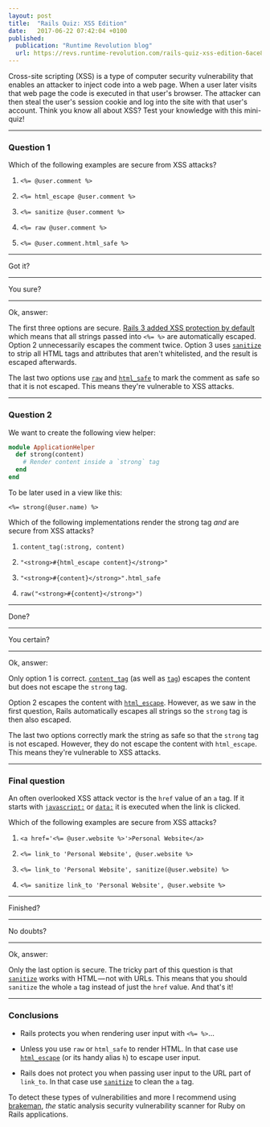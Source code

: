 ```yaml
---
layout: post
title:  "Rails Quiz: XSS Edition"
date:   2017-06-22 07:42:04 +0100
published:
  publication: "Runtime Revolution blog"
  url: https://revs.runtime-revolution.com/rails-quiz-xss-edition-6ace80dc9515
---
```

Cross-site scripting (XSS) is a type of computer security vulnerability that enables an attacker to inject code into a web page. When a user later visits that web page the code is executed in that user's browser. The attacker can then steal the user's session cookie and log into the site with that user's account.
Think you know all about XSS? Test your knowledge with this mini-quiz!

---

### Question 1
Which of the following examples are secure from XSS attacks?

1. `<%= @user.comment %>`

2. `<%= html_escape @user.comment %>`

4. `<%= sanitize @user.comment %>`

5. `<%= raw @user.comment %>`

6. `<%= @user.comment.html_safe %>`

---

Got it?

---

You sure?

---

Ok, answer:

The first three options are secure.
[Rails 3 added XSS protection by default] which means that all strings passed into `<%= %>` are automatically escaped.
Option 2 unnecessarily escapes the comment twice.
Option 3 uses [`sanitize`] to strip all HTML tags and attributes that aren't whitelisted, and the result is escaped afterwards.

The last two options use [`raw`] and [`html_safe`] to mark the comment as safe so that it is not escaped.
This means they're vulnerable to XSS attacks.

---

### Question 2
We want to create the following view helper:

```ruby
module ApplicationHelper
  def strong(content)
    # Render content inside a `strong` tag
  end
end
```

To be later used in a view like this:

```erb
<%= strong(@user.name) %>
```

Which of the following implementations render the strong tag *and* are secure from XSS attacks?

1. `content_tag(:strong, content)`

2. `"<strong>#{html_escape content}</strong>"`

3. `"<strong>#{content}</strong>".html_safe`

4. `raw("<strong>#{content}</strong>")`

---

Done?

---

You certain?

---

Ok, answer:

Only option 1 is correct. [`content_tag`] (as well as [`tag`]) escapes the content but does not escape the `strong` tag.

Option 2 escapes the content with [`html_escape`].
However, as we saw in the first question, Rails automatically escapes all strings so the `strong` tag is then also escaped.

The last two options correctly mark the string as safe so that the `strong` tag is not escaped. However, they do not escape the content with `html_escape`. This means they're vulnerable to XSS attacks.

---

### Final question

An often overlooked XSS attack vector is the `href` value of an `a` tag.
If it starts with [`javascript:`] or [`data:`] it is executed when the link is clicked.

Which of the following examples are secure from XSS attacks?

1. `<a href='<%= @user.website %>'>Personal Website</a>`

2. `<%= link_to 'Personal Website', @user.website %>`

3. `<%= link_to 'Personal Website', sanitize(@user.website) %>`

4. `<%= sanitize link_to 'Personal Website', @user.website %>`

---

Finished?

---

No doubts?

---

Ok, answer:

Only the last option is secure.
The tricky part of this question is that [`sanitize`] works with HTML — not with URLs.
This means that you should `sanitize` the whole `a` tag instead of just the `href` value.
And that's it!

---

### Conclusions

* Rails protects you when rendering user input with `<%= %>`…

* Unless you use `raw` or `html_safe` to render HTML. In that case use [`html_escape`] (or its handy alias `h`) to escape user input.

* Rails does not protect you when passing user input to the URL part of `link_to`. In that case use [`sanitize`] to clean the `a` tag.

To detect these types of vulnerabilities and more I recommend using [brakeman], *the* static analysis security vulnerability scanner for Ruby on Rails applications.



[Rails 3 added XSS protection by default]: http://yehudakatz.com/2010/02/01/safebuffers-and-rails-3-0/
[`sanitize`]: http://api.rubyonrails.org/classes/ActionView/Helpers/SanitizeHelper.html#method-i-sanitize
[`raw`]: http://api.rubyonrails.org/classes/ActionView/Helpers/OutputSafetyHelper.html#method-i-raw
[`html_safe`]: http://api.rubyonrails.org/classes/String.html#method-i-html_safe
[`content_tag`]: http://api.rubyonrails.org/classes/ActionView/Helpers/TagHelper.html#method-i-content_tag
[`tag`]: http://api.rubyonrails.org/classes/ActionView/Helpers/TagHelper.html#method-i-tag
[`html_escape`]: http://api.rubyonrails.org/classes/ERB/Util.html#method-c-html_escape
[`javascript:`]: http://blog.codeclimate.com/blog/2013/03/27/rails-insecure-defaults/#linkto-xss
[`data:`]: https://cubalo.github.io/blog/2014/01/04/bypassing-xss-filters-using-data-uris/
[brakeman]: https://github.com/presidentbeef/brakeman
